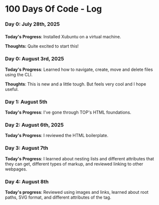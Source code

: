 # 100 Days Of Code - Log

### Day 0: July 28th, 2025
##### 

**Today's Progress**: Installed Xubuntu on a virtual machine.

**Thoughts:** Quite excited to start this!


### Day 0: August 3rd, 2025

**Today's Progress**: Learned how to navigate, create, move and delete files using the CLI.

**Thoughts**: This is new and a little tough. But feels very cool and I hope useful.



### Day 1: August 5th

**Today's Progress**: I've gone through TOP's HTML foundations.

### Day 2: August 6th, 2025

**Today's Progress**: I reviewed the HTML boilerplate.

### Day 3: August 7th

**Today's Progress**: I learned about nesting lists and different attributes that they can get, different types of markup, and reviewed linking to other webpages.

### Day 4: August 8th

**Today's progress**: Reviewed using images and links, learned about root paths, SVG format, and different attributes of the <a> tag.
